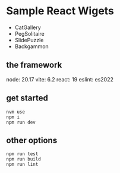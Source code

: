 # Sample React Wigets

* CatGallery
* PegSolitaire
* SlidePuzzle
* Backgammon

## the framework
node: 20.17
vite: 6.2
react: 19
eslint: es2022

## get started
```
nvm use
npm i
npm run dev
```

## other options
```
npm run test
npm run build
npm run lint
```
